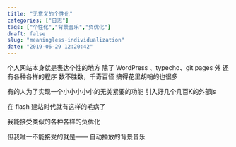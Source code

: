 ```yaml
---
title: "无意义的个性化"
categories: ["日志"]
tags: ["个性化","背景音乐","负优化"]
draft: false
slug: "meaningless-individualization"
date: "2019-06-29 12:20:42"
---
```


个人网站本身就是表达个性的地方
除了 WordPress 、typecho、git pages 外
还有各种各样的程序
数不胜数，千奇百怪
搞得花里胡哨的也很多

有的人为了实现一个小小小小小的无关紧要的功能
引入好几个几百K的外部js

在 flash 建站时代就有这样的毛病了

我能接受类似的各种各样的负优化

但我唯一不能接受的就是——
自动播放的背景音乐
